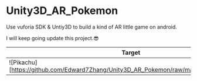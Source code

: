 # Unity3D_AR_Pokemon
Use vuforia SDK &amp; Untiy3D to build a kind of AR little game on android.

I will keep going update this project.:sunglasses:

| Target | Description |
| ---- | ---- |
|![Pikachu][https://github.com/Edward7Zhang/Unity3D_AR_Pokemon/raw/master/target/target.jpg] | Pikachu|
